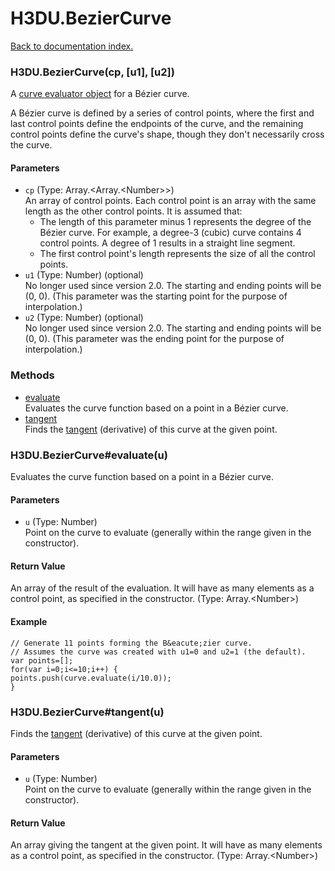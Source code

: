 # H3DU.BezierCurve

[Back to documentation index.](index.md)

 <a name='H3DU.BezierCurve'></a>
### H3DU.BezierCurve(cp, [u1], [u2])

A <a href="H3DU.CurveEval.md#H3DU.CurveEval_vertex">curve evaluator object</a> for a B&eacute;zier curve.

A B&eacute;zier curve is defined by a series of control points, where
the first and last control points define the endpoints of the curve, and
the remaining control points define the curve's shape, though they don't
necessarily cross the curve.

#### Parameters

* `cp` (Type: Array.&lt;Array.&lt;Number>>)<br>
    An array of control points. Each control point is an array with the same length as the other control points. It is assumed that:<ul> <li>The length of this parameter minus 1 represents the degree of the B&eacute;zier curve. For example, a degree-3 (cubic) curve contains 4 control points. A degree of 1 results in a straight line segment. <li>The first control point's length represents the size of all the control points. </ul>
* `u1` (Type: Number) (optional)<br>
    No longer used since version 2.0. The starting and ending points will be (0, 0). (This parameter was the starting point for the purpose of interpolation.)
* `u2` (Type: Number) (optional)<br>
    No longer used since version 2.0. The starting and ending points will be (0, 0). (This parameter was the ending point for the purpose of interpolation.)

### Methods

* [evaluate](#H3DU.BezierCurve_evaluate)<br>Evaluates the curve function based on a point
in a B&eacute;zier curve.
* [tangent](#H3DU.BezierCurve_tangent)<br>Finds the <a href="H3DU.CurveEval.md#H3DU.CurveEval_vertex">tangent</a> (derivative) of
this curve at the given point.

 <a name='H3DU.BezierCurve_evaluate'></a>
### H3DU.BezierCurve#evaluate(u)

Evaluates the curve function based on a point
in a B&eacute;zier curve.

#### Parameters

* `u` (Type: Number)<br>
    Point on the curve to evaluate (generally within the range given in the constructor).

#### Return Value

An array of the result of
the evaluation. It will have as many elements as a control point, as specified in the constructor. (Type: Array.&lt;Number>)

#### Example

    // Generate 11 points forming the B&eacute;zier curve.
    // Assumes the curve was created with u1=0 and u2=1 (the default).
    var points=[];
    for(var i=0;i<=10;i++) {
    points.push(curve.evaluate(i/10.0));
    }

 <a name='H3DU.BezierCurve_tangent'></a>
### H3DU.BezierCurve#tangent(u)

Finds the <a href="H3DU.CurveEval.md#H3DU.CurveEval_vertex">tangent</a> (derivative) of
this curve at the given point.

#### Parameters

* `u` (Type: Number)<br>
    Point on the curve to evaluate (generally within the range given in the constructor).

#### Return Value

An array giving the tangent at the given point.
It will have as many elements as a control point, as specified in the constructor. (Type: Array.&lt;Number>)
